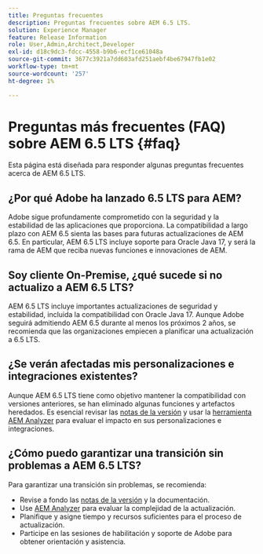 ```yaml
---
title: Preguntas frecuentes
description: Preguntas frecuentes sobre AEM 6.5 LTS.
solution: Experience Manager
feature: Release Information
role: User,Admin,Architect,Developer
exl-id: d18c9dc3-fdcc-4558-b9b6-ecf1ce61048a
source-git-commit: 3677c3921a7dd603afd251aebf4be67947fb1e02
workflow-type: tm+mt
source-wordcount: '257'
ht-degree: 1%

---
```


# Preguntas más frecuentes (FAQ) sobre AEM 6.5 LTS {#faq}

Esta página está diseñada para responder algunas preguntas frecuentes acerca de AEM 6.5 LTS.

## ¿Por qué Adobe ha lanzado 6.5 LTS para AEM?

Adobe sigue profundamente comprometido con la seguridad y la estabilidad de las aplicaciones que proporciona. La compatibilidad a largo plazo con AEM 6.5 sienta las bases para futuras actualizaciones de AEM 6.5. En particular, AEM 6.5 LTS incluye soporte para Oracle Java 17, y será la rama de AEM que reciba nuevas funciones e innovaciones de AEM.

## Soy cliente On-Premise, ¿qué sucede si no actualizo a AEM 6.5 LTS?

AEM 6.5 LTS incluye importantes actualizaciones de seguridad y estabilidad, incluida la compatibilidad con Oracle Java 17. Aunque Adobe seguirá admitiendo AEM 6.5 durante al menos los próximos 2 años, se recomienda que las organizaciones empiecen a planificar una actualización a 6.5 LTS.

## ¿Se verán afectadas mis personalizaciones e integraciones existentes?

Aunque AEM 6.5 LTS tiene como objetivo mantener la compatibilidad con versiones anteriores, se han eliminado algunas funciones y artefactos heredados.
Es esencial revisar las [notas de la versión](/help/release-notes/release-notes.md#deprecated-and-removed-features) y usar la [herramienta AEM Analyzer](/help/sites-deploying/aem-analyzer.md) para evaluar el impacto en sus personalizaciones e integraciones.

## ¿Cómo puedo garantizar una transición sin problemas a AEM 6.5 LTS?

Para garantizar una transición sin problemas, se recomienda:

* Revise a fondo las [notas de la versión](/help/release-notes/release-notes.md) y la documentación.
* Use [AEM Analyzer](/help/sites-deploying/aem-analyzer.md) para evaluar la complejidad de la actualización.
* Planifique y asigne tiempo y recursos suficientes para el proceso de actualización.
* Participe en las sesiones de habilitación y soporte de Adobe para obtener orientación y asistencia.
